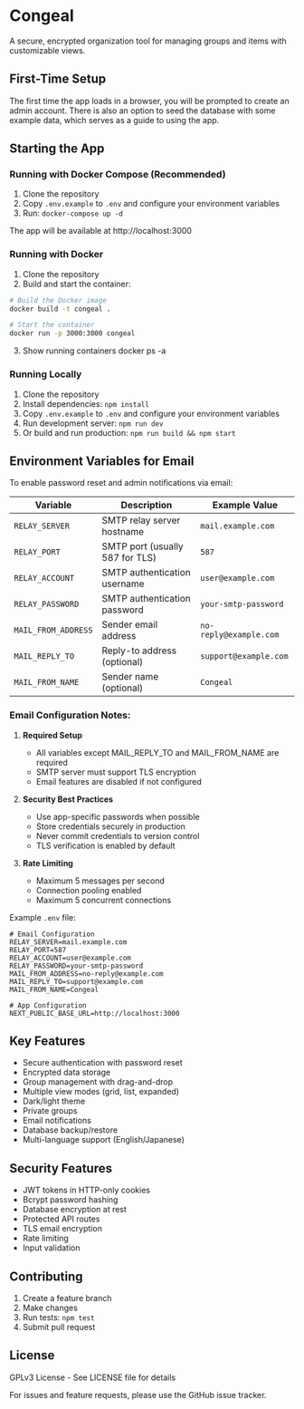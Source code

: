 # Congeal

A secure, encrypted organization tool for managing groups and items with customizable views.

## First-Time Setup

The first time the app loads in a browser, you will be prompted to create an admin account. There is also an option to seed the database with some example data, which serves as a guide to using the app.

## Starting the App

### Running with Docker Compose (Recommended)
1. Clone the repository
2. Copy `.env.example` to `.env` and configure your environment variables
3. Run: `docker-compose up -d`

The app will be available at http://localhost:3000

### Running with Docker
1. Clone the repository
2. Build and start the container:
```bash
# Build the Docker image
docker build -t congeal .  

# Start the container
docker run -p 3000:3000 congeal
```
3. Show running containers
docker ps -a

### Running Locally
1. Clone the repository
2. Install dependencies: `npm install`
3. Copy `.env.example` to `.env` and configure your environment variables
4. Run development server: `npm run dev`
5. Or build and run production: `npm run build && npm start`

## Environment Variables for Email

To enable password reset and admin notifications via email:

| Variable             | Description                                   | Example Value            |
|---------------------|-----------------------------------------------|-------------------------|
| `RELAY_SERVER`      | SMTP relay server hostname                    | `mail.example.com`      |
| `RELAY_PORT`        | SMTP port (usually 587 for TLS)              | `587`                   |
| `RELAY_ACCOUNT`     | SMTP authentication username                  | `user@example.com`      |
| `RELAY_PASSWORD`    | SMTP authentication password                  | `your-smtp-password`    |
| `MAIL_FROM_ADDRESS` | Sender email address                         | `no-reply@example.com`  |
| `MAIL_REPLY_TO`     | Reply-to address (optional)                  | `support@example.com`   |
| `MAIL_FROM_NAME`    | Sender name (optional)                       | `Congeal`               |

### Email Configuration Notes:

1. **Required Setup**
   - All variables except MAIL_REPLY_TO and MAIL_FROM_NAME are required
   - SMTP server must support TLS encryption
   - Email features are disabled if not configured

2. **Security Best Practices**
   - Use app-specific passwords when possible
   - Store credentials securely in production
   - Never commit credentials to version control
   - TLS verification is enabled by default

3. **Rate Limiting**
   - Maximum 5 messages per second
   - Connection pooling enabled
   - Maximum 5 concurrent connections

Example `.env` file:
```env
# Email Configuration
RELAY_SERVER=mail.example.com
RELAY_PORT=587
RELAY_ACCOUNT=user@example.com
RELAY_PASSWORD=your-smtp-password
MAIL_FROM_ADDRESS=no-reply@example.com
MAIL_REPLY_TO=support@example.com
MAIL_FROM_NAME=Congeal

# App Configuration
NEXT_PUBLIC_BASE_URL=http://localhost:3000
```

## Key Features

- Secure authentication with password reset
- Encrypted data storage
- Group management with drag-and-drop
- Multiple view modes (grid, list, expanded)
- Dark/light theme
- Private groups
- Email notifications
- Database backup/restore
- Multi-language support (English/Japanese)

## Security Features

- JWT tokens in HTTP-only cookies
- Bcrypt password hashing
- Database encryption at rest
- Protected API routes
- TLS email encryption
- Rate limiting
- Input validation

## Contributing

1. Create a feature branch
2. Make changes
3. Run tests: `npm test`
4. Submit pull request

## License

GPLv3 License - See LICENSE file for details

For issues and feature requests, please use the GitHub issue tracker.